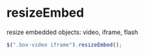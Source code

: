 resizeEmbed
===========

resize embedded objects: video, iframe, flash

```js
$(".box-video iframe").resizeEmbed();
```
